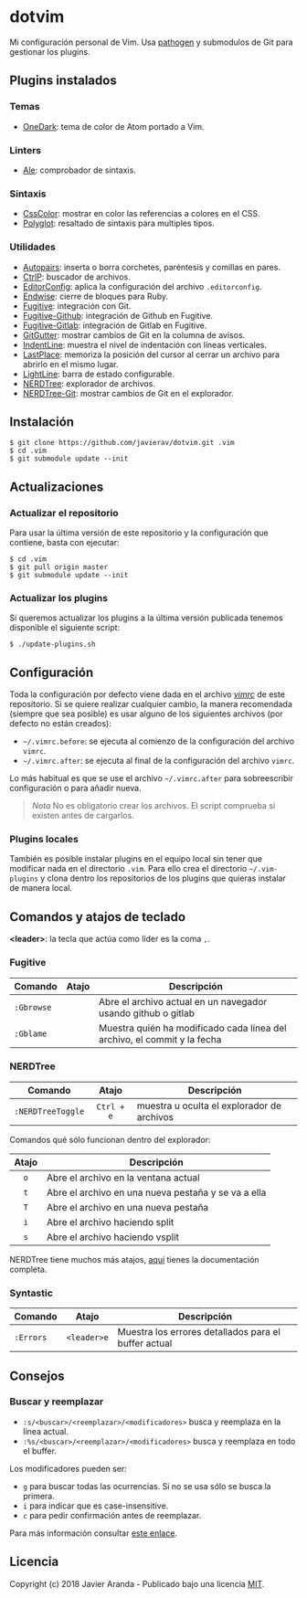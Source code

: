 # dotvim

Mi configuración personal de Vim. Usa [pathogen](https://github.com/tpope/vim-pathogen) y
submodulos de Git para gestionar los plugins.


## Plugins instalados

### Temas

* [OneDark](https://github.com/joshdick/onedark.vim): tema de color de Atom portado a Vim.

### Linters

* [Ale](https://github.com/w0rp/ale): comprobador de sintaxis.

### Sintaxis

* [CssColor](https://github.com/ap/vim-css-color): mostrar en color las referencias a colores en
    el CSS.
* [Polyglot](https://github.com/sheerun/vim-polyglot): resaltado de sintaxis para multiples tipos.

### Utilidades

* [Autopairs](https://github.com/jiangmiao/auto-pairs): inserta o borra corchetes, paréntesis y
    comillas en pares.
* [CtrlP](https://github.com/ctrlpvim/ctrlp.vim): buscador de archivos.
* [EditorConfig](https://github.com/editorconfig/editorconfig-vim): aplica la configuración del
    archivo `.editorconfig`.
* [Endwise](https://github.com/tpope/vim-endwise): cierre de bloques para Ruby.
* [Fugitive](https://github.com/tpope/vim-fugitive): integración con Git.
* [Fugitive-Github](https://github.com/tpope/vim-fugitive): integración de Github en Fugitive.
* [Fugitive-Gitlab](https://github.com/shumphrey/fugitive-gitlab.vim): integración de Gitlab en Fugitive.
* [GitGutter](https://github.com/airblade/vim-gitgutter): mostrar cambios de Git en la columna
    de avisos.
* [IndentLine](https://github.com/Yggdroot/indentLine): muestra el nivel de indentación con líneas
    verticales.
* [LastPlace](): memoriza la posición del cursor al cerrar un archivo para abrirlo en el
    mismo lugar.
* [LightLine](https://github.com/itchyny/lightline.vim): barra de estado configurable.
* [NERDTree](https://github.com/scrooloose/nerdtree): explorador de archivos.
* [NERDTree-Git](https://github.com/Xuyuanp/nerdtree-git-plugin): mostrar cambios de Git en el
    explorador.


## Instalación

```
$ git clone https://github.com/javierav/dotvim.git .vim
$ cd .vim
$ git submodule update --init
```


## Actualizaciones

### Actualizar el repositorio

Para usar la última versión de este repositorio y la configuración que contiene, basta con ejecutar:

```
$ cd .vim
$ git pull origin master
$ git submodule update --init
```

### Actualizar los plugins

Si queremos actualizar los plugins a la última versión publicada tenemos disponible el siguiente
script:

```
$ ./update-plugins.sh
```


## Configuración

Toda la configuración por defecto viene dada en el archivo [*vimrc*](vimrc) de este repositorio.
Si se quiere realizar cualquier cambio, la manera recomendada (siempre que sea posible) es usar
alguno de los siguientes archivos (por defecto no están creados):

* `~/.vimrc.before`: se ejecuta al comienzo de la configuración del archivo `vimrc`.
* `~/.vimrc.after`: se ejecuta al final de la configuración del archivo `vimrc`.

Lo más habitual es que se use el archivo `~/.vimrc.after` para sobreescribir configuración o para
añadir nueva.

> *Nota* No es obligatorio crear los archivos. El script comprueba si existen antes de cargarlos.

### Plugins locales

También es posible instalar plugins en el equipo local sin tener que modificar nada en el directorio
`.vim`. Para ello crea el directorio `~/.vim-plugins` y clona dentro los repositorios de los plugins
que quieras instalar de manera local.


## Comandos y atajos de teclado

**\<leader>**: la tecla que actúa como líder es la coma `,`.


### Fugitive

| Comando | Atajo | Descripción |
| --- | :---: | --- |
| `:Gbrowse` | | Abre el archivo actual en un navegador usando github o gitlab |
| `:Gblame` | | Muestra quién ha modificado cada línea del archivo, el commit y la fecha |


### NERDTree

| Comando | Atajo | Descripción |
| --- | :---: | --- |
| `:NERDTreeToggle` | `Ctrl + e` | muestra u oculta el explorador de archivos |

Comandos qué sólo funcionan dentro del explorador:

| Atajo | Descripción |
| :---: | --- |
| `o` | Abre el archivo en la ventana actual |
| `t` | Abre el archivo en una nueva pestaña y se va a ella |
| `T` | Abre el archivo en una nueva pestaña |
| `i` | Abre el archivo haciendo split |
| `s` | Abre el archivo haciendo vsplit |

NERDTree tiene muchos más atajos, [aquí](https://github.com/scrooloose/nerdtree/blob/master/doc/NERDTree.txt#L220)
tienes la documentación completa.


### Syntastic

| Comando | Atajo | Descripción |
| --- | :---: | --- |
| `:Errors` | `<leader>e` | Muestra los errores detallados para el buffer actual |


## Consejos

### Buscar y reemplazar

* `:s/<buscar>/<reemplazar>/<modificadores>` busca y reemplaza en la línea actual.
* `:%s/<buscar>/<reemplazar>/<modificadores>` busca y reemplaza en todo el buffer.

Los modificadores pueden ser:

* `g` para buscar todas las ocurrencias. Si no se usa sólo se busca la primera.
* `i` para indicar que es case-insensitive.
* `c` para pedir confirmación antes de reemplazar.

Para más información consultar [este enlace](http://vim.wikia.com/wiki/Search_and_replace).


## Licencia

Copyright (c) 2018 Javier Aranda - Publicado bajo una licencia [MIT](LICENSE).
